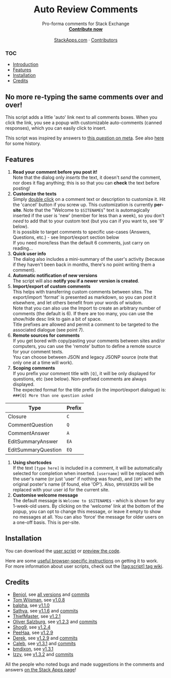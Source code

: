 <div id="metadata" align="center">
  <h1 id="name" align="center">Auto Review Comments</h1>
  <p align="center">
    Pro-forma comments for Stack Exchange
    <br>
    <a id="pulls" href="https://github.com/userscripters/SE-AutoReviewComments/pulls"><strong>Contribute now</strong></a>
    <br>
    <br>
    <a id="stackapps" href="http://stackapps.com/q/2116">StackApps.com</a>
    ·
    <a id="contributors" href="https://github.com/userscripters/SE-AutoReviewComments/graphs/contributors">Contributors</a>
    <br>
  </p>
</div>

### TOC

* [Introduction][1]
* [Features][2]
* [Installation][3]
* [Credits][4]

## No more re-typing the same comments over and over!

This script adds a little 'auto' link next to all comments boxes. When you click the link, you see a popup with customizable auto-comments (canned responses), which you can easily click to insert.

This script was inspired by answers to [this question on meta][5]. See also [here][6] for some history.

## Features

1. **Read your comment before you post it!**  
Note that the dialog only _inserts_ the text, it doesn't _send_ the comment, nor does it flag anything; this is so that you can **check** the text before posting!
2. **Customize the texts**  
Simply [double click][7] on a comment text or description to customize it. Hit the 'cancel' button if you screw up. This customization is currently **per-site**. Note that the "Welcome to `$SITENAME$`" text is automagically inserted if the user is 'new' (member for less than a week), so you don't _need_ to add that to your custom text (but you can if you want to, see '9' below).  
It is possible to target comments to specific use-cases (Answers, Questions, etc.) - see Import/export section below  
If you need more/less than the default 6 comments, just carry on reading...
3. **Quick user info**  
The dialog also includes a mini-summary of the user's activity (because if they haven't been back in months, there's no point writing them a comment).
4. **Automatic notification of new versions**  
The script will also **notify you if a newer version is created**.
5. **Import/export of custom comments**  
This helps with transferring custom comments between sites. The export/import 'format' is presented as markdown, so you can post it elsewhere, and let others benefit from your words of wisdom.  
Note that you can also use the Import to create an arbitrary number of comments (the default is 6). If there are too many, you can use the show/hide desc link to gain a bit of space.  
Title prefixes are allowed and permit a comment to be targeted to the associated dialogue (see point 7).
6. **Remote sources for comments**  
If you get bored with copy/pasting your comments between sites and/or computers, you can use the 'remote' button to define a remote source for your comment texts.  
You can choose between JSON and legacy JSONP source (note that only one at a time will work).
7. **Scoping comments**  
If you prefix your comment title with `[Q]`, it will be only displayed for questions, etc (see below). Non-prefixed comments are always displayed.  
The expected format for the title prefix (in the import/export dialogue) is: `###[Q] More than one question asked`

| Type | Prefix || ---- | ------ || Closure | `C` || CommentQuestion | `Q` || CommentAnswer | `A` || EditSummaryAnswer | `EA` || EditSummaryQuestion | `EQ` |1. **Using shortcodes**  
If the text `[type here]` is included in a comment, it will be automatically selected for completion when inserted. `[username]` will be replaced with the user's name (or just 'user' if nothing was found), and `[OP]` with the original poster's name (if found, else 'OP'). Also, `$MYUSERID$` will be replaced with your user id for the current site.
2. **Customise welcome message**  
The default message is `Welcome to $SITENAME$` \- which is shown for any 1-week-old users. By clicking on the 'welcome' link at the bottom of the popup, you can opt to change this message, or leave it empty to show no messages at all. You can also 'force' the message for older users on a one-off basis. This is per-site.

## Installation

You can download the [user script][8] or [preview the code][9].

Here are some [useful browser-specific instructions][10] on getting it to work. For more information about user scripts, check out the [\[tag:script\] tag wiki][10].

## Credits

* [Benjol][11], see [all versions][12] and [commits][13]
* [Tom Wijsman][14], see [v1.0.8][15]
* [balpha][16], see [v1.1.0][17]
* [Sathya][18], see [v1.1.6][19] and [commits][20]
* [ThiefMaster][21], see [v1.2.1][22]
* [Oliver Salzburg][23], see [v1.2.3][24] and [commits][25]
* [Shog9][26], see [v1.2.4][27]
* [PeeHaa][28], see [v1.2.9][29]
* [Derek][30], see [v1.2.9][31] and [commits][32]
* [Caleb][33], see [v1.3.1][31] and [commits][34]
* [bmdixon][35], see [v1.3.1][31]
* [Izzy][36], see [v1.3.2][37] and [commits][38]

All the people who noted bugs and made suggestions in the comments and answers [on the Stack Apps page][39]!


[1]: #no-more-re-typing-the-same-comments-over-and-over
[2]: #features
[3]: #installation
[4]: #credits
[5]: http://meta.stackoverflow.com/questions/74194/how-to-review-can-we-agree-on-a-review-policy
[6]: http://stackapps.com/questions/2116/autoreviewcomments-pro-forma-comments-for-se
[7]: http://stackapps.com/questions/2116/pro-forma-comments-for-review-educating-users-before-flagging/2134#2134
[8]: https://github.com/userscripters/SE-AutoReviewComments/raw/master/dist/autoreviewcomments.user.js
[9]: https://github.com/userscripters/SE-AutoReviewComments/blob/master/dist/autoreviewcomments.user.js
[10]: http://stackapps.com/tags/script/info
[11]: http://stackexchange.com/users/6711/benjol
[12]: https://github.com/userscripters/SE-AutoReviewComments/releases
[13]: https://github.com/userscripters/SE-AutoReviewComments/commits?author=Benjol
[14]: http://stackexchange.com/users/19908/tom-wijsman
[15]: https://github.com/userscripters/SE-AutoReviewComments/releases/tag/v1.0.8
[16]: http://stackexchange.com/users/40051/balpha
[17]: https://github.com/userscripters/SE-AutoReviewComments/releases/tag/v1.1.0
[18]: http://stackexchange.com/users/33230/sathya
[19]: https://github.com/userscripters/SE-AutoReviewComments/releases/tag/v1.0.6
[20]: https://github.com/userscripters/SE-AutoReviewComments/commits?author=SathyaBhat
[21]: http://stackexchange.com/users/113304/thiefmaster
[22]: https://github.com/userscripters/SE-AutoReviewComments/releases/tag/v1.2.1
[23]: http://stackexchange.com/users/95447/oliver-salzburg
[24]: https://github.com/userscripters/SE-AutoReviewComments/releases/tag/v1.2.3
[25]: https://github.com/userscripters/SE-AutoReviewComments/commits?author=oliversalzburg
[26]: http://stackexchange.com/users/620/shog9
[27]: https://github.com/userscripters/SE-AutoReviewComments/releases/tag/v1.2.4
[28]: http://stackexchange.com/users/239224/peehaa
[29]: https://github.com/userscripters/SE-AutoReviewComments/releases/tag/v1.2.9
[30]: http://stackexchange.com/users/106573/derek
[31]: https://github.com/userscripters/SE-AutoReviewComments/releases/tag/v1.3.1
[32]: https://github.com/userscripters/SE-AutoReviewComments/commits?author=derek1906
[33]: http://stackexchange.com/users/120635/caleb
[34]: https://github.com/userscripters/SE-AutoReviewComments/commits?author=alerque
[35]: http://stackexchange.com/users/412603/bmdixon
[36]: http://stackexchange.com/users/1540386/izzy
[37]: https://github.com/userscripters/SE-AutoReviewComments/releases/tag/v1.3.2
[38]: https://github.com/userscripters/SE-AutoReviewComments/commits?author=IzzySoft
[39]: http://stackapps.com/q/2116